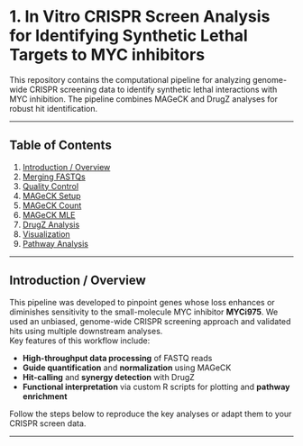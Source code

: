 # 1. In Vitro CRISPR Screen Analysis for Identifying Synthetic Lethal Targets to MYC inhibitors
This repository contains the computational pipeline for analyzing genome-wide CRISPR screening data to identify synthetic lethal interactions with MYC inhibition. 
The pipeline combines MAGeCK and DrugZ analyses for robust hit identification.

---

## Table of Contents
1. [Introduction / Overview](#introduction--overview)
2. [Merging FASTQs](#2-merging-fastqs)
3. [Quality Control](#3-quality-control)
4. [MAGeCK Setup](#4-mageck-setup)
5. [MAGeCK Count](#5-mageck-count)
6. [MAGeCK MLE](#6-mageck-mle)
7. [DrugZ Analysis](#7-drugz-analysis)
8. [Visualization](#8-visualization)
9. [Pathway Analysis](#9-pathway-analysis)

---

## Introduction / Overview

This pipeline was developed to pinpoint genes whose loss enhances or diminishes sensitivity to the small-molecule MYC inhibitor **MYCi975**. We used an unbiased, genome-wide CRISPR screening approach and validated hits using multiple downstream analyses.  
Key features of this workflow include:

- **High-throughput data processing** of FASTQ reads  
- **Guide quantification** and **normalization** using MAGeCK  
- **Hit-calling** and **synergy detection** with DrugZ  
- **Functional interpretation** via custom R scripts for plotting and **pathway enrichment**  

Follow the steps below to reproduce the key analyses or adapt them to your CRISPR screen data.

---

